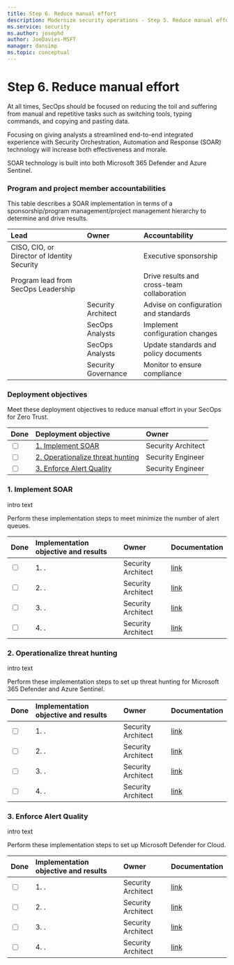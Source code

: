 ```yaml
---
title: Step 6. Reduce manual effort
description: Modernize security operations - Step 5. Reduce manual effort
ms.service: security
ms.author: josephd
author: JoeDavies-MSFT
manager: dansimp
ms.topic: conceptual
---
```


# Step 6. Reduce manual effort

At all times, SecOps should be focused on reducing the toil and suffering from manual and repetitive tasks such as switching tools, typing commands, and copying and pasting data. 

Focusing on giving analysts a streamlined end-to-end integrated experience with Security Orchestration, Automation and Response (SOAR) technology will increase both effectiveness and morale. 

SOAR technology is built into both Microsoft 365 Defender and Azure Sentinel.

### Program and project member accountabilities

This table describes a SOAR implementation in terms of a sponsorship/program management/project management hierarchy to determine and drive results.

| Lead | Owner | Accountability |
|:-------|:-------|:-----|
|  CISO, CIO, or Director of Identity Security | | Executive sponsorship |
| Program lead from SecOps Leadership| | Drive results and cross-team collaboration |
| | Security Architect  | Advise on configuration and standards |
| | SecOps Analysts | Implement configuration changes |
| | SecOps Analysts | Update standards and policy documents |
| | Security Governance | Monitor to ensure compliance |

### Deployment objectives

Meet these deployment objectives to reduce manual effort in your SecOps for Zero Trust.

| Done | Deployment objective | Owner |
|:-------|:-------|:-----|
| <input type="checkbox" /> | [1. Implement SOAR](#soar) | Security Architect |
| <input type="checkbox" /> | [2. Operationalize threat hunting](#threathunting) | Security Engineer |
| <input type="checkbox" /> | [3. Enforce Alert Quality](#alertqual) | Security Engineer |


<a id="soar"></a>
### 1. Implement SOAR

<!--
This section will contain the deployment objectives and technical deployment instructions to automate response to security events.
--> 

intro text

Perform these implementation steps to meet minimize the number of alert queues.

| Done | Implementation objective and results | Owner | Documentation |
|:-------|:-------|:-----|:-----|
| <input type="checkbox" /> | 1. . | Security Architect | [link](URL) |
| <input type="checkbox" /> | 2. . | Security Architect | [link](URL) |
| <input type="checkbox" /> | 3. . | Security Architect | [link](URL) |
| <input type="checkbox" /> | 4. . | Security Architect | [link](URL) |


<a id="threathunting"></a>
### 2. Operationalize threat hunting

<!--
This section will contain guidance on how to use the threat hunting feature of SIEM and M365 XDR (called Advanced Hunting). We will need to find a clear path on how these two are different from each other, and how to tie them together.
--> 

intro text

Perform these implementation steps to set up threat hunting for Microsoft 365 Defender and Azure Sentinel.

| Done | Implementation objective and results | Owner | Documentation |
|:-------|:-------|:-----|:-----|
| <input type="checkbox" /> | 1. . | Security Architect | [link](URL) |
| <input type="checkbox" /> | 2. . | Security Architect | [link](URL) |
| <input type="checkbox" /> | 3. . | Security Architect | [link](URL) |
| <input type="checkbox" /> | 4. . | Security Architect | [link](URL) |


<a id="alertqual"></a>
### 3. Enforce Alert Quality

<!--
In this section, we will discuss how to improve the quality and fidelity of threat hunting findings, with the goal to allow threat hunters to use their time more wisely.
--> 

intro text

Perform these implementation steps to set up Microsoft Defender for Cloud.

| Done | Implementation objective and results | Owner | Documentation |
|:-------|:-------|:-----|:-----|
| <input type="checkbox" /> | 1. . | Security Architect | [link](URL) |
| <input type="checkbox" /> | 2. . | Security Architect | [link](URL) |
| <input type="checkbox" /> | 3. . | Security Architect | [link](URL) |
| <input type="checkbox" /> | 4. . | Security Architect | [link](URL) |


